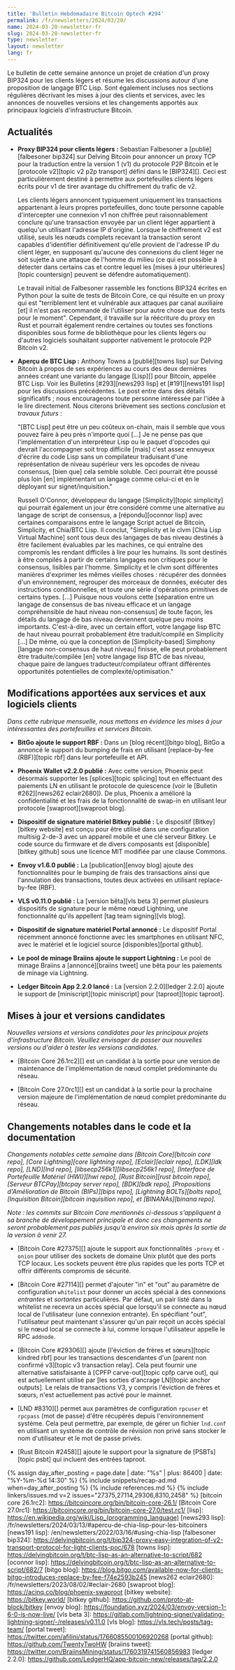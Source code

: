 ```yaml
---
title: 'Bulletin Hebdomadaire Bitcoin Optech #294'
permalink: /fr/newsletters/2024/03/20/
name: 2024-03-20-newsletter-fr
slug: 2024-03-20-newsletter-fr
type: newsletter
layout: newsletter
lang: fr
---
```

Le bulletin de cette semaine annonce un projet de création d'un proxy BIP324 pour les clients
légers et résume les discussions autour d'une proposition de langage BTC Lisp. Sont également incluses nos sections
régulières décrivant les mises à jour des clients et services, avec les annonces de nouvelles versions et les changements
apportés aux principaux logiciels d'infrastructure Bitcoin.

## Actualités

- **Proxy BIP324 pour clients légers :** Sebastian Falbesoner a [publié][falbesoner bip324] sur
  Delving Bitcoin pour annoncer un proxy TCP pour la traduction entre la version 1 (v1) du protocole
  P2P Bitcoin et le [protocole v2][topic v2 p2p transport] défini dans le [BIP324][]. Ceci est
  particulièrement destiné à permettre aux portefeuilles clients légers écrits pour v1 de tirer
  avantage du chiffrement du trafic de v2.

  Les clients légers annoncent typiquement uniquement les transactions appartenant à leurs propres
  portefeuilles, donc toute personne capable d'intercepter une connexion v1 non chiffrée peut
  raisonnablement conclure qu'une transaction envoyée par un client léger appartient à quelqu'un
  utilisant l'adresse IP d'origine. Lorsque le chiffrement v2 est utilisé, seuls les nœuds complets
  recevant la transaction seront capables d'identifier définitivement qu'elle provient de l'adresse IP
  du client léger, en supposant qu'aucune des connexions du client léger ne soit sujette à une attaque
  de l'homme du milieu (ce qui est possible à détecter dans certains cas et contre lequel les [mises à
  jour ultérieures][topic countersign] peuvent se défendre automatiquement).

  Le travail initial de Falbesoner rassemble les fonctions BIP324 écrites en Python pour la suite de
  tests de Bitcoin Core, ce qui résulte en un proxy qui est "terriblement lent et vulnérable aux
  attaques par canal auxiliaire [et] il n'est pas recommandé de l'utiliser pour autre chose que des
  tests pour le moment". Cependant, il travaille sur la réécriture du proxy en Rust et pourrait
  également rendre certaines ou toutes ses fonctions disponibles sous forme de bibliothèque pour les
  clients légers ou d'autres logiciels souhaitant supporter nativement le protocole P2P Bitcoin v2.

- **Aperçu de BTC Lisp :** Anthony Towns a [publié][towns lisp] sur Delving Bitcoin à propos de ses
  expériences au cours des deux dernières années créant une variante du langage [Lisp][] pour Bitcoin,
  appelée BTC Lisp. Voir les Bulletins [#293][news293 lisp] et [#191][news191 lisp] pour les
  discussions précédentes. Le post entre dans des détails significatifs ; nous encourageons toute
  personne intéressée par l'idée à le lire directement. Nous citerons brièvement ses sections
  _conclusion_ et _travaux futurs_ :

  "[BTC Lisp] peut être un peu coûteux on-chain, mais il semble que vous pouvez faire à peu près
  n'importe quoi [...] Je ne pense pas que l'implémentation d'un interpréteur Lisp ou le paquet
  d'opcodes qui devrait l'accompagner soit trop difficile [mais] c'est assez ennuyeux d'écrire du code
  Lisp sans un compilateur traduisant d'une représentation de niveau supérieur vers les opcodes de
  niveau consensus, [bien que] cela semble soluble. Ceci pourrait être poussé plus loin [en]
  implémentant un langage comme celui-ci et en le déployant sur signet/inquisition."

  Russell O'Connor, développeur du langage [Simplicity][topic simplicity] qui pourrait également un
  jour être considéré comme une alternative au langage de script de consensus, a [répondu][oconnor
  lisp] avec certaines comparaisons entre le langage Script actuel de Bitcoin, Simplicity, et Chia/BTC
  Lisp. Il conclut, "Simplicity et le clvm [Chia Lisp Virtual Machine] sont tous deux des langages de
  bas niveau destinés à être facilement évaluables par les machines, ce qui entraîne des compromis les
  rendant difficiles à lire pour les humains. Ils sont destinés à être compilés à partir de certains
  langages non critiques pour le consensus, lisibles par l'homme. Simplicity et le clvm sont
  différentes manières d'exprimer les mêmes vieilles choses : récupérer des données d'un
  environnement, regrouper des morceaux de données, exécuter des instructions conditionnelles, et
  toute une série d'opérations primitives de certains types. [...] Puisque nous voulons cette
  [séparation entre un langage de consensus de bas niveau efficace et un langage compréhensible de
  haut niveau non-consensus] de toute façon, les détails du langage de bas niveau deviennent quelque
  peu moins importants. C'est-à-dire, avec un certain effort, votre langage lisp BTC de haut niveau
  pourrait probablement être traduit/compilé en Simplicity [...] De même, où que la conception de
  [Simplicity-based] Simphony [langage non-consensus de haut niveau] finisse, elle peut probablement
  être traduite/compilée [en] votre langage lisp BTC de bas niveau, chaque paire de langues
  traducteur/compilateur offrant différentes opportunités potentielles de complexité/optimisation."

## Modifications apportées aux services et aux logiciels clients

*Dans cette rubrique mensuelle, nous mettons en évidence les mises à jour
intéressantes des portefeuilles et services Bitcoin.*

- **BitGo ajoute le support RBF :**
  Dans un [blog récent][bitgo blog], BitGo a annoncé le support du bumping de frais en utilisant
  [replace-by-fee (RBF)][topic rbf] dans leur portefeuille et API.

- **Phoenix Wallet v2.2.0 publié :**
  Avec cette version, Phoenix peut désormais supporter les [splices][topic splicing] tout en
  effectuant des paiements LN en utilisant le protocole de quiescence (voir le [Bulletin #262][news262
  eclair2680]). De plus, Phoenix a amélioré la confidentialité et les frais de la fonctionnalité de
  swap-in en utilisant leur protocole [swaproot][swaproot blog].

- **Dispositif de signature matériel Bitkey publié :**
  Le dispositif [Bitkey][bitkey website] est conçu pour être utilisé dans une configuration multisig
  2-de-3 avec un appareil mobile et une clé serveur Bitkey. Le code source du firmware et de divers
  composants est [disponible][bitkey github] sous une licence MIT modifiée par une clause Commons.

- **Envoy v1.6.0 publié :**
  La [publication][envoy blog] ajoute des fonctionnalités pour le bumping de frais des transactions
  ainsi que l'annulation des transactions, toutes deux activées en utilisant replace-by-fee (RBF).

- **VLS v0.11.0 publié :**
  La [version bêta][vls beta 3] permet plusieurs dispositifs de signature pour le même nœud Lightning,
  une fonctionnalité qu'ils appellent [tag team signing][vls blog].

- **Dispositif de signature matériel Portal annoncé :**
  Le dispositif Portal récemment annoncé fonctionne avec les smartphones en utilisant NFC, avec le
  matériel et le logiciel source [disponibles][portal github].

- **Le pool de minage Braiins ajoute le support Lightning :**
  Le pool de minage Braiins a [annoncé][braiins tweet] une bêta pour les paiements de minage via
  Lightning.

- **Ledger Bitcoin App 2.2.0 lancé :**
  La [version 2.2.0][ledger 2.2.0] ajoute le support de [miniscript][topic miniscript]
  pour [taproot][topic taproot].

## Mises à jour et versions candidates

*Nouvelles versions et versions candidates pour les principaux projets
d'infrastructure Bitcoin. Veuillez envisager de passer aux nouvelles
versions ou d'aider à tester les versions candidates.*

- [Bitcoin Core 26.1rc2][] est un candidat à la sortie pour une version de maintenance
  de l'implémentation de nœud complet prédominante du réseau.

- [Bitcoin Core 27.0rc1][] est un candidat à la sortie pour la prochaine version majeure
  de l'implémentation de nœud complet prédominante du réseau.

## Changements notables dans le code et la documentation

_Changements notables cette semaine dans [Bitcoin Core][bitcoin core repo], [Core
Lightning][core lightning repo], [Eclair][eclair repo], [LDK][ldk repo],
[LND][lnd repo], [libsecp256k1][libsecp256k1 repo], [Interface de Portefeuille Matériel (HWI)][hwi
repo], [Rust Bitcoin][rust bitcoin repo], [Serveur BTCPay][btcpay server repo], [BDK][bdk repo],
[Propositions d'Amélioration de Bitcoin (BIPs)][bips repo], [Lightning BOLTs][bolts repo],
[Inquisition Bitcoin][bitcoin inquisition repo], et [BINANAs][binana
repo]._

*Note : les commits sur Bitcoin Core mentionnés ci-dessous s'appliquent à sa branche de
développement principale et donc ces changements ne seront probablement pas publiés
jusqu'à environ six mois après la sortie de la version à venir 27.*

- [Bitcoin Core #27375][] ajoute le support aux fonctionnalités `-proxy` et `-onion`
  pour utiliser des sockets de domaine Unix plutôt que des ports TCP locaux.
  Les sockets peuvent être plus rapides que les ports TCP et offrir différents compromis de sécurité.

- [Bitcoin Core #27114][] permet d'ajouter "in" et "out" au paramètre de configuration
  `whitelist` pour donner un accès spécial à des connexions _entrantes_ et _sortantes_ particulières.
  Par défaut, un pair listé dans la whitelist ne recevra un accès spécial que lorsqu'il
  se connecte au nœud local de l'utilisateur (une connexion entrante). En spécifiant "out",
  l'utilisateur peut maintenant s'assurer qu'un pair reçoit un accès spécial si le nœud local se
  connecte à lui, comme lorsque l'utilisateur appelle le RPC `addnode`.

- [Bitcoin Core #29306][] ajoute [l'éviction de frères et sœurs][topic kindred
  rbf] pour les transactions descendantes d'un [parent non confirmé v3][topic v3 transaction relay].
  Cela peut fournir une alternative satisfaisante à [CPFP carve-out][topic cpfp carve out], qui est
  actuellement utilisé par [les sorties d'ancrage LN][topic anchor outputs].
  Le relais de transactions V3, y compris l'éviction de frères et sœurs, n'est actuellement pas activé
  pour le mainnet.

- [LND #8310][] permet aux paramètres de configuration `rpcuser` et `rpcpass` (mot de passe) d'être
  récupérés depuis l'environnement système. Cela peut permettre, par exemple, de gérer un fichier
  `lnd.conf` en utilisant un système de contrôle de révision non privé sans stocker le nom
  d'utilisateur et le mot de passe privés.

- [Rust Bitcoin #2458][] ajoute le support pour la signature de [PSBTs][topic psbt] qui incluent des
  entrées taproot.

{% assign day_after_posting = page.date | date: "%s" | plus: 86400 | date: "%Y-%m-%d 14:30" %}
{% include snippets/recap-ad.md when=day_after_posting %}
{% include references.md %}
{% include linkers/issues.md v=2 issues="27375,27114,29306,8310,2458" %}
[bitcoin core 26.1rc2]: https://bitcoincore.org/bin/bitcoin-core-26.1/
[Bitcoin Core 27.0rc1]: https://bitcoincore.org/bin/bitcoin-core-27.0/test.rc1/
[lisp]: https://en.wikipedia.org/wiki/Lisp_(programming_language)
[news293 lisp]: /fr/newsletters/2024/03/13/#apercu-de-chia-lisp-pour-les-bitcoiners
[news191 lisp]: /en/newsletters/2022/03/16/#using-chia-lisp
[falbesoner bip324]: https://delvingbitcoin.org/t/bip324-proxy-easy-integration-of-v2-transport-protocol-for-light-clients-poc/678
[towns lisp]: https://delvingbitcoin.org/t/btc-lisp-as-an-alternative-to-script/682
[oconnor lisp]: https://delvingbitcoin.org/t/btc-lisp-as-an-alternative-to-script/682/7
[bitgo blog]: https://blog.bitgo.com/available-now-for-clients-bitgo-introduces-replace-by-fee-f74e2593b245
[news262 eclair2680]: /fr/newsletters/2023/08/02/#eclair-2680
[swaproot blog]: https://acinq.co/blog/phoenix-swaproot
[bitkey website]: https://bitkey.world/
[bitkey github]: https://github.com/proto-at-block/bitkey
[envoy blog]: https://foundation.xyz/2024/03/envoy-version-1-6-0-is-now-live/
[vls beta 3]: https://gitlab.com/lightning-signer/validating-lightning-signer/-/releases/v0.11.0
[vls blog]: https://vls.tech/posts/tag-team/
[portal tweet]: https://twitter.com/afilini/status/1766085500106920268
[portal github]: https://github.com/TwentyTwoHW
[braiins tweet]: https://twitter.com/BraiinsMining/status/1760319741560856983
[ledger 2.2.0]: https://github.com/LedgerHQ/app-bitcoin-new/releases/tag/2.2.0